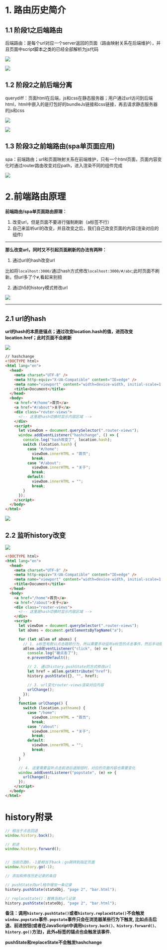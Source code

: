 # 1. 路由历史简介

## 1.1 阶段1之后端路由

后端路由：是每个url对应一个server返回的页面（路由映射关系在后端维护），并且页面中script脚本之类的已经全部解析为js代码

![](./image/后端路由图解.png)

![](./image/后端路由.png)

## 1.2 阶段2之前后端分离

querydiff：页面html在后端，js和css在静态服务器；用户通过url访问到后端html，html中嵌入的是打包好的bundleJs链接和css链接，再去请求静态服务器的js和css

![](./image/前后端分离阶段讲解.png)

![](./image/阶段二之前后端分离阶段.png)

## 1.3 阶段3之前端路由(spa单页面应用)

spa：前端路由；url和页面映射关系在前端维护，只有一个html页面，页面内容变化时通过router路由改变对应path，进入渲染不同的组件完成

![](./image/阶段三之单页面应用.png)

# 2.前端路由原理 


**前端路由/spa单页面路由原理：**

1. 改变url，但是页面不要进行强制刷新（a标签不行）
2. 自己来监听url的改变，并且改变之后，我们自己改变页面的内容(渲染对应的组件)

---

**那么改变url，同时又不引起页面刷新的办法有两种：**

1. 通过url的hash改变url

比如将`localhost:3000/`通过hash方式修改`localhost:3000/#/abc`;此时页面不刷新。但url多了个`#`,看起来别扭

2. 通过h5的history模式修改url

![](./image/history.png)

---

## 2.1 url的hash

**url的hash的本质是锚点；通过改变location.hash的值，进而改变location.href；此时页面不会刷新**

![](./image/locationHash方式.png)


```html
// hashchange
<!DOCTYPE html>
<html lang="en">
  <head>
    <meta charset="UTF-8" />
    <meta http-equiv="X-UA-Compatible" content="IE=edge" />
    <meta name="viewport" content="width=device-width, initial-scale=1.0" />
    <title>Document</title>
  </head>
  <body>
    <a href="#/home">首页</a>
    <a href="#/about">关于</a>
    <div class="router-views">
      <!-- 这里是hash切换时显示内容区域 -->
    </div>
    <script>
      let viewDom = document.querySelector(".router-views");
      window.addEventListener("hashchange", () => {
        console.log("hash改变了", location.hash);
        switch (location.hash) {
          case "#/home":
            viewDom.innerHTML = "首页";
            break;
          case "#/about":
            viewDom.innerHTML = "关于";
            break;
          default:
            viewDom.innerHTML = "";
            break;
        }
      });
    </script>
  </body>
</html>

```

![](./image/hash原理.png)

## 2.2 监听history改变

![](./image/history.png)


```html
<!DOCTYPE html>
<html lang="en">
  <head>
    <meta charset="UTF-8" />
    <meta http-equiv="X-UA-Compatible" content="IE=edge" />
    <meta name="viewport" content="width=device-width, initial-scale=1.0" />
    <title>Document</title>
  </head>
  <body>
    <a href="/home">首页</a>
    <a href="/about">关于</a>
    <div class="router-views">
      <!-- 这里是hash切换时显示内容区域 -->
    </div>
    <script>
      let viewDom = document.querySelector(".router-views");
      let aDoms = document.getElementsByTagName("a");

      for (let aElem of aDoms) {
        // 1. a标签有默认点击跳转行为，所以需要手动监听a标签的点击事件，然后手动阻止a标签的默认点击行为
        aElem.addEventListener("click", (e) => {
          console.log("被点击了");
          e.preventDefault();

          // 2. 通过history.pushState的方式修改url
          let href = aElem.getAttribute("href");
          history.pushState({}, "", href);

          // 3. url变化router-views渲染对应内容
          urlChange();
        });
      }
      function urlChange() {
        switch (location.pathname) {
          case "/home":
            viewDom.innerHTML = "首页";
            break;
          case "/about":
            viewDom.innerHTML = "关于";
            break;
          default:
            viewDom.innerHTML = "";
            break;
        }
      }

      // 4. 这里需要监听点击前进后退按钮时，对应的页面内容也需要变化
      window.addEventListener("popstate", (e) => {
        urlChange();
      });
    </script>
  </body>
</html>

```




# history附录

```js
// 相当于点击回退
window.history.back();

// 前进
window.history.forward();


// 当前页面0，-1是相当于back；go跳转到指定页面
window.history.go(-1);

```

```js
// 添加和修改历史记录的条目

// pushState向url栈中增加一条记录
history.pushState(stateObj, "page 2", "bar.html");

// replaceState()：替换当前url记录
history.pushState(stateObj, "page 2", "bar.html");

```


**备注：调用`history.pushState()`或者`history.replaceState()`不会触发`window.popstate`事件. `popstate`事件只会在浏览器某些行为下触发, 比如点击后退、前进按钮(或者在JavaScript中调用`history.back()、history.forward()、history.go()`方法)，此外`a`标签的锚点也会触发该事件.**

**pushState和replaceState不会触发hashchange**


